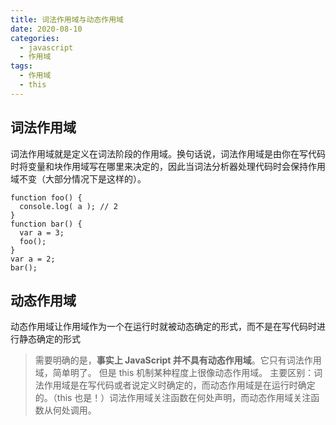 ```yaml
---
title: 词法作用域与动态作用域
date: 2020-08-10
categories: 
  - javascript
  - 作用域
tags: 
  - 作用域
  - this
---
```


## 词法作用域

词法作用域就是定义在词法阶段的作用域。换句话说，词法作用域是由你在写代码时将变量和块作用域写在哪里来决定的，因此当词法分析器处理代码时会保持作用域不变（大部分情况下是这样的）。

```
function foo() {
  console.log( a ); // 2
} 
function bar() {
  var a = 3;
  foo(); 
} 
var a = 2; 
bar();

```

## 动态作用域

动态作用域让作用域作为一个在运行时就被动态确定的形式，而不是在写代码时进行静态确定的形式
> 需要明确的是，**事实上 JavaScript 并不具有动态作用域**。它只有词法作用域，简单明了。 但是 this 机制某种程度上很像动态作用域。
> 主要区别：词法作用域是在写代码或者说定义时确定的，而动态作用域是在运行时确定 的。（this 也是！）词法作用域关注函数在何处声明，而动态作用域关注函数从何处调用。
